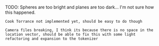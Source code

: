 TODO:
	Spheres are too bright and planes are too dark... I'm not sure how this happened.
	
	Cook Torrance not implemented yet, should be easy to do though
	
	Camera files breaking, I think its because there is no space in the location vector, should be able to fix this with some light refactoring and expansion to the tokenizer
	